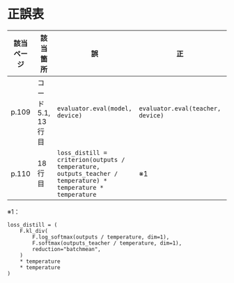 # 正誤表

| 該当ページ |  該当箇所 |  誤  |  正  | 補足 | 対応 | 
| ---- | ---- | ---- | ---- | ---- | ---- |
| p.109 | コード 5.1, 13 行目 | `evaluator.eval(model, device)` | `evaluator.eval(teacher, device)` | |  |
| p.110 | 18 行目 | `loss_distill = criterion(outputs / temperature, outputs_teacher / temperature) * temperature * temperature` | ※1 | |  |


※1：
```
loss_distill = (
    F.kl_div(
        F.log_softmax(outputs / temperature, dim=1),
        F.softmax(outputs_teacher / temperature, dim=1),
        reduction="batchmean",
    )
    * temperature
    * temperature
)
```
